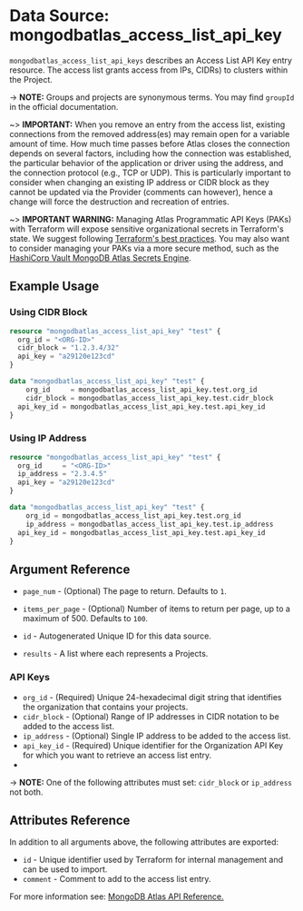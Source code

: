 # Data Source: mongodbatlas_access_list_api_key

`mongodbatlas_access_list_api_keys` describes an Access List API Key entry resource. The access list grants access from IPs, CIDRs) to clusters within the Project.

-> **NOTE:** Groups and projects are synonymous terms. You may find `groupId` in the official documentation.

~> **IMPORTANT:**
When you remove an entry from the access list, existing connections from the removed address(es) may remain open for a variable amount of time. How much time passes before Atlas closes the connection depends on several factors, including how the connection was established, the particular behavior of the application or driver using the address, and the connection protocol (e.g., TCP or UDP). This is particularly important to consider when changing an existing IP address or CIDR block as they cannot be updated via the Provider (comments can however), hence a change will force the destruction and recreation of entries.   

~> **IMPORTANT WARNING:** Managing Atlas Programmatic API Keys (PAKs) with Terraform will expose sensitive organizational secrets in Terraform's state. We suggest following [Terraform's best practices](https://developer.hashicorp.com/terraform/language/state/sensitive-data). You may also want to consider managing your PAKs via a more secure method, such as the [HashiCorp Vault MongoDB Atlas Secrets Engine](https://developer.hashicorp.com/vault/docs/secrets/mongodbatlas).

## Example Usage

### Using CIDR Block
```terraform
resource "mongodbatlas_access_list_api_key" "test" {
  org_id = "<ORG-ID>"
  cidr_block = "1.2.3.4/32"
  api_key = "a29120e123cd"
}

data "mongodbatlas_access_list_api_key" "test" {
	org_id     = mongodbatlas_access_list_api_key.test.org_id
	cidr_block = mongodbatlas_access_list_api_key.test.cidr_block
  api_key_id = mongodbatlas_access_list_api_key.test.api_key_id
}
```

### Using IP Address
```terraform
resource "mongodbatlas_access_list_api_key" "test" {
  org_id     = "<ORG-ID>"
  ip_address = "2.3.4.5"
  api_key = "a29120e123cd"
}

data "mongodbatlas_access_list_api_key" "test" {
	org_id = mongodbatlas_access_list_api_key.test.org_id
	ip_address = mongodbatlas_access_list_api_key.test.ip_address
  api_key_id = mongodbatlas_access_list_api_key.test.api_key_id
}
```


## Argument Reference

* `page_num` - (Optional)  	The page to return. Defaults to `1`.
* `items_per_page` - (Optional) Number of items to return per page, up to a maximum of 500. Defaults to `100`.

* `id` - Autogenerated Unique ID for this data source.
* `results` - A list where each represents a Projects.

### API Keys
* `org_id` - (Required) Unique 24-hexadecimal digit string that identifies the organization that contains your projects.
* `cidr_block` - (Optional) Range of IP addresses in CIDR notation to be added to the access list.
* `ip_address` - (Optional) Single IP address to be added to the access list.
* `api_key_id` - (Required) Unique identifier for the Organization API Key for which you want to retrieve an access list entry.
* 
-> **NOTE:** One of the following attributes must set: `cidr_block`  or `ip_address` not both.

## Attributes Reference

In addition to all arguments above, the following attributes are exported:

* `id` - Unique identifier used by Terraform for internal management and can be used to import.
* `comment` - Comment to add to the access list entry.

For more information see: [MongoDB Atlas API Reference.](https://www.mongodb.com/docs/atlas/reference/api-resources-spec/#tag/Programmatic-API-Keys/operation/listApiKeyAccessListsEntries)
